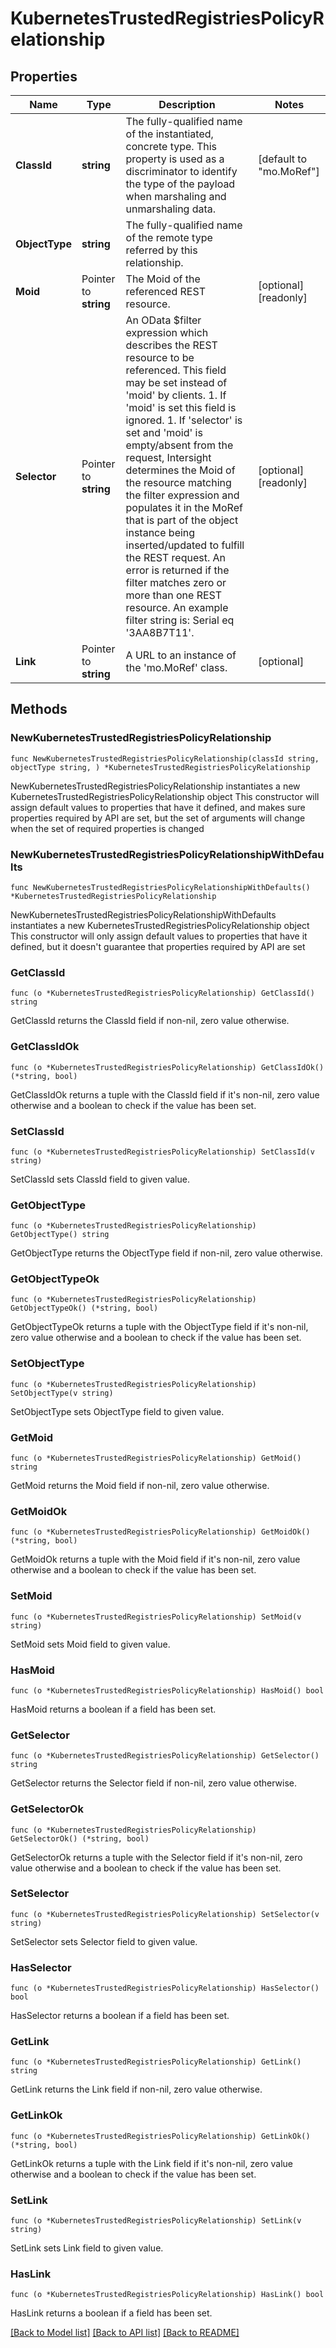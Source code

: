 # KubernetesTrustedRegistriesPolicyRelationship

## Properties

Name | Type | Description | Notes
------------ | ------------- | ------------- | -------------
**ClassId** | **string** | The fully-qualified name of the instantiated, concrete type. This property is used as a discriminator to identify the type of the payload when marshaling and unmarshaling data. | [default to "mo.MoRef"]
**ObjectType** | **string** | The fully-qualified name of the remote type referred by this relationship. | 
**Moid** | Pointer to **string** | The Moid of the referenced REST resource. | [optional] [readonly] 
**Selector** | Pointer to **string** | An OData $filter expression which describes the REST resource to be referenced. This field may be set instead of &#39;moid&#39; by clients. 1. If &#39;moid&#39; is set this field is ignored. 1. If &#39;selector&#39; is set and &#39;moid&#39; is empty/absent from the request, Intersight determines the Moid of the resource matching the filter expression and populates it in the MoRef that is part of the object instance being inserted/updated to fulfill the REST request. An error is returned if the filter matches zero or more than one REST resource. An example filter string is: Serial eq &#39;3AA8B7T11&#39;. | [optional] [readonly] 
**Link** | Pointer to **string** | A URL to an instance of the &#39;mo.MoRef&#39; class. | [optional] 

## Methods

### NewKubernetesTrustedRegistriesPolicyRelationship

`func NewKubernetesTrustedRegistriesPolicyRelationship(classId string, objectType string, ) *KubernetesTrustedRegistriesPolicyRelationship`

NewKubernetesTrustedRegistriesPolicyRelationship instantiates a new KubernetesTrustedRegistriesPolicyRelationship object
This constructor will assign default values to properties that have it defined,
and makes sure properties required by API are set, but the set of arguments
will change when the set of required properties is changed

### NewKubernetesTrustedRegistriesPolicyRelationshipWithDefaults

`func NewKubernetesTrustedRegistriesPolicyRelationshipWithDefaults() *KubernetesTrustedRegistriesPolicyRelationship`

NewKubernetesTrustedRegistriesPolicyRelationshipWithDefaults instantiates a new KubernetesTrustedRegistriesPolicyRelationship object
This constructor will only assign default values to properties that have it defined,
but it doesn't guarantee that properties required by API are set

### GetClassId

`func (o *KubernetesTrustedRegistriesPolicyRelationship) GetClassId() string`

GetClassId returns the ClassId field if non-nil, zero value otherwise.

### GetClassIdOk

`func (o *KubernetesTrustedRegistriesPolicyRelationship) GetClassIdOk() (*string, bool)`

GetClassIdOk returns a tuple with the ClassId field if it's non-nil, zero value otherwise
and a boolean to check if the value has been set.

### SetClassId

`func (o *KubernetesTrustedRegistriesPolicyRelationship) SetClassId(v string)`

SetClassId sets ClassId field to given value.


### GetObjectType

`func (o *KubernetesTrustedRegistriesPolicyRelationship) GetObjectType() string`

GetObjectType returns the ObjectType field if non-nil, zero value otherwise.

### GetObjectTypeOk

`func (o *KubernetesTrustedRegistriesPolicyRelationship) GetObjectTypeOk() (*string, bool)`

GetObjectTypeOk returns a tuple with the ObjectType field if it's non-nil, zero value otherwise
and a boolean to check if the value has been set.

### SetObjectType

`func (o *KubernetesTrustedRegistriesPolicyRelationship) SetObjectType(v string)`

SetObjectType sets ObjectType field to given value.


### GetMoid

`func (o *KubernetesTrustedRegistriesPolicyRelationship) GetMoid() string`

GetMoid returns the Moid field if non-nil, zero value otherwise.

### GetMoidOk

`func (o *KubernetesTrustedRegistriesPolicyRelationship) GetMoidOk() (*string, bool)`

GetMoidOk returns a tuple with the Moid field if it's non-nil, zero value otherwise
and a boolean to check if the value has been set.

### SetMoid

`func (o *KubernetesTrustedRegistriesPolicyRelationship) SetMoid(v string)`

SetMoid sets Moid field to given value.

### HasMoid

`func (o *KubernetesTrustedRegistriesPolicyRelationship) HasMoid() bool`

HasMoid returns a boolean if a field has been set.

### GetSelector

`func (o *KubernetesTrustedRegistriesPolicyRelationship) GetSelector() string`

GetSelector returns the Selector field if non-nil, zero value otherwise.

### GetSelectorOk

`func (o *KubernetesTrustedRegistriesPolicyRelationship) GetSelectorOk() (*string, bool)`

GetSelectorOk returns a tuple with the Selector field if it's non-nil, zero value otherwise
and a boolean to check if the value has been set.

### SetSelector

`func (o *KubernetesTrustedRegistriesPolicyRelationship) SetSelector(v string)`

SetSelector sets Selector field to given value.

### HasSelector

`func (o *KubernetesTrustedRegistriesPolicyRelationship) HasSelector() bool`

HasSelector returns a boolean if a field has been set.

### GetLink

`func (o *KubernetesTrustedRegistriesPolicyRelationship) GetLink() string`

GetLink returns the Link field if non-nil, zero value otherwise.

### GetLinkOk

`func (o *KubernetesTrustedRegistriesPolicyRelationship) GetLinkOk() (*string, bool)`

GetLinkOk returns a tuple with the Link field if it's non-nil, zero value otherwise
and a boolean to check if the value has been set.

### SetLink

`func (o *KubernetesTrustedRegistriesPolicyRelationship) SetLink(v string)`

SetLink sets Link field to given value.

### HasLink

`func (o *KubernetesTrustedRegistriesPolicyRelationship) HasLink() bool`

HasLink returns a boolean if a field has been set.


[[Back to Model list]](../README.md#documentation-for-models) [[Back to API list]](../README.md#documentation-for-api-endpoints) [[Back to README]](../README.md)


